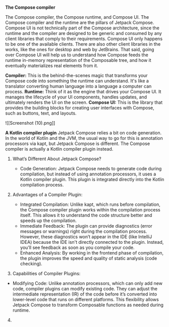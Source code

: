 **The Compose compiler**

 The Compose compiler, the Compose runtime, and Compose UI.
 The Compose compiler and the runtime are the pillars of Jetpack Compose.
 Compose UI is not technically part of the Compose architecture, since the runtime and the compiler are designed to be generic and consumed by any client libraries that comply to their requirements. Compose UI only happens to be one of the available clients. 
There are also other client libraries in the works,
like the ones for desktop and web by JetBrains. That said, going over Compose UI will help us to understand how Compose feeds the runtime in-memory representation of the Composable tree, and how it eventually materializes real elements from it.

**Compiler:** This is the behind-the-scenes magic that transforms your Compose code into something the runtime can understand. It's like a translator converting human language into a language a computer can process.
**Runtime:** Think of it as the engine that drives your Compose UI. It manages the lifecycle of your UI components, handles updates, and ultimately renders the UI on the screen.
**Compose UI:** This is the library that provides the building blocks for creating user interfaces with Compose, such as buttons, text, and layouts.

![[Screenshot (10).png]]


**A Kotlin compiler plugin**
Jetpack Compose relies a bit on code generation. In the world of Kotlin and the JVM, the usual way to go for this is annotation processors via kapt, but Jetpack Compose is different. The Compose compiler is actually a Kotlin compiler plugin instead.

1. What’s Different About Jetpack Compose?
   - Code Generation: Jetpack Compose needs to generate code during compilation, but instead of using annotation processors, it uses a Kotlin compiler plugin. This plugin is integrated directly into the Kotlin compilation process.

2. Advantages of a Compiler Plugin:
    - Integrated Compilation: Unlike kapt, which runs before compilation, the Compose compiler plugin works within the compilation process itself. This allows it to understand the code structure better and speeds up the compilation.
    - Immediate Feedback: The plugin can provide diagnostics (error messages or warnings) right during the compilation process. However, these diagnostics won’t appear in the IDE (like IntelliJ IDEA) because the IDE isn't directly connected to the plugin. Instead, you’ll see feedback as soon as you compile your code.
    - Enhanced Analysis: By working in the frontend phase of compilation, the plugin improves the speed and quality of static analysis (code checking).

3. Capabilities of Compiler Plugins:
  - Modifying Code: Unlike annotation processors, which can only add new code, compiler plugins can modify existing code. They can adjust the intermediate representation (IR) of the code before it’s converted into lower-level code that runs on different platforms. This flexibility allows Jetpack Compose to transform Composable functions as needed during runtime.
4. 
